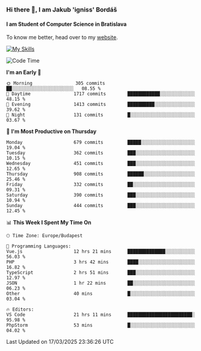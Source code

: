 ### Hi there 👋, I am Jakub 'igniss' Bordáš

#### I am Student of Computer Science in Bratislava
To know me better, head over to my [website](https://bordas.sk).

[![My Skills](https://skillicons.dev/icons?i=js,typescript,html,css,figma,svelte,vue,next,postgresql,nest,express,nodejs)](https://bordas.sk)


<!--START_SECTION:waka-->
![Code Time](http://img.shields.io/badge/Code%20Time-1%2C735%20hrs%2012%20mins-blue)

**I'm an Early 🐤** 

```text
🌞 Morning                305 commits         ██░░░░░░░░░░░░░░░░░░░░░░░   08.55 % 
🌆 Daytime                1717 commits        ████████████░░░░░░░░░░░░░   48.15 % 
🌃 Evening                1413 commits        ██████████░░░░░░░░░░░░░░░   39.62 % 
🌙 Night                  131 commits         █░░░░░░░░░░░░░░░░░░░░░░░░   03.67 % 
```
📅 **I'm Most Productive on Thursday** 

```text
Monday                   679 commits         █████░░░░░░░░░░░░░░░░░░░░   19.04 % 
Tuesday                  362 commits         ███░░░░░░░░░░░░░░░░░░░░░░   10.15 % 
Wednesday                451 commits         ███░░░░░░░░░░░░░░░░░░░░░░   12.65 % 
Thursday                 908 commits         ██████░░░░░░░░░░░░░░░░░░░   25.46 % 
Friday                   332 commits         ██░░░░░░░░░░░░░░░░░░░░░░░   09.31 % 
Saturday                 390 commits         ███░░░░░░░░░░░░░░░░░░░░░░   10.94 % 
Sunday                   444 commits         ███░░░░░░░░░░░░░░░░░░░░░░   12.45 % 
```


📊 **This Week I Spent My Time On** 

```text
🕑︎ Time Zone: Europe/Budapest

💬 Programming Languages: 
Vue.js                   12 hrs 21 mins      ██████████████░░░░░░░░░░░   56.03 % 
PHP                      3 hrs 42 mins       ████░░░░░░░░░░░░░░░░░░░░░   16.82 % 
TypeScript               2 hrs 51 mins       ███░░░░░░░░░░░░░░░░░░░░░░   12.97 % 
JSON                     1 hr 22 mins        ██░░░░░░░░░░░░░░░░░░░░░░░   06.23 % 
Other                    40 mins             █░░░░░░░░░░░░░░░░░░░░░░░░   03.04 % 

🔥 Editors: 
VS Code                  21 hrs 11 mins      ████████████████████████░   95.98 % 
PhpStorm                 53 mins             █░░░░░░░░░░░░░░░░░░░░░░░░   04.02 % 
```


 Last Updated on 17/03/2025 23:36:26 UTC
<!--END_SECTION:waka-->
